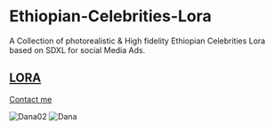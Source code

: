 # Ethiopian-Celebrities-Lora
A Collection of photorealistic &amp; High fidelity Ethiopian Celebrities Lora based on SDXL for social Media Ads.


## [LORA](https://huggingface.co/collections/Ababiya/ethiopian-celebrities-lora-66837331ed6d25372949aaf9)
[Contact me](https://linktr.ee/ababiya)

![Dana02](https://github.com/ababiyaworku/Ethiopian-Celebrities-Lora/assets/107763413/abf68188-a8a7-4b18-a7f8-55385dd77025)
![Dana](https://github.com/ababiyaworku/Ethiopian-Celebrities-Lora/assets/107763413/05e0dc69-af8b-499e-8b1c-55b4466ece88)
